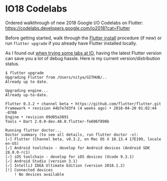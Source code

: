 # IO18 Codelabs
Ordered walkthrough of new 2018 Google I/O Codelabs on Flutter: https://codelabs.developers.google.com/io2018?cat=Flutter

Before getting started, walk through the [Flutter install](https://flutter.io/get-started/install/) procedure (if new) or run ```flutter upgrade``` if you already have Flutter installed locally. 

As I found out [when trying some labs at IO](https://twitter.com/nitya/status/994698313818501120), having the latest Flutter version can save you a lot of debug hassle. Here is my current version/distribution status.

```
$ flutter upgrade
Upgrading Flutter from /Users/nitya/GITHUB/..
Already up to date.

Upgrading engine...
Already up-to-date.

Flutter 0.3.2 • channel beta • https://github.com/flutter/flutter.git
Framework • revision 44b7e7d3f4 (4 weeks ago) • 2018-04-20 01:02:44 -0700
Engine • revision 09d05a3891
Tools • Dart 2.0.0-dev.48.0.flutter-fe606f890b

Running flutter doctor...
Doctor summary (to see all details, run flutter doctor -v):
[✓] Flutter (Channel beta, v0.3.2, on Mac OS X 10.13.4 17E199, locale en-US)
[✓] Android toolchain - develop for Android devices (Android SDK 28.0.0-rc1)
[✓] iOS toolchain - develop for iOS devices (Xcode 9.3.1)
[✓] Android Studio (version 3.1)
[✓] IntelliJ IDEA Ultimate Edition (version 2018.1.2)
[!] Connected devices
    ! No devices available
```